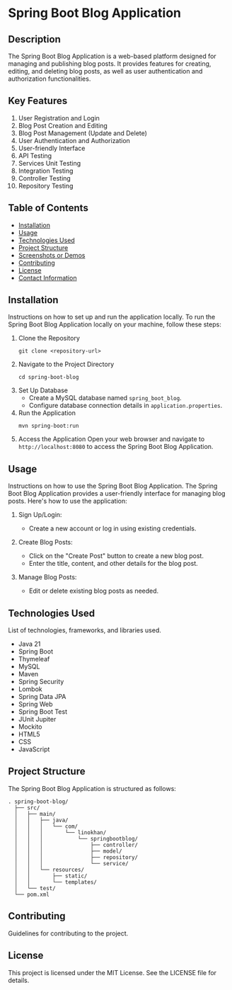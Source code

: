 # Spring Boot Blog Application

## Description

The Spring Boot Blog Application is a web-based platform designed for managing and publishing blog posts. It provides features for creating, editing, and deleting blog posts, as well as user authentication and authorization functionalities.

## Key Features
1. User Registration and Login
2. Blog Post Creation and Editing
3. Blog Post Management (Update and Delete)
4. User Authentication and Authorization
5. User-friendly Interface
6. API Testing
7. Services Unit Testing
8. Integration Testing
9. Controller Testing
10. Repository Testing
   

## Table of Contents
- [Installation](#installation)
- [Usage](#usage)
- [Technologies Used](#technologies-used)
- [Project Structure](#project-structure)
- [Screenshots or Demos](#screenshots-or-demos)
- [Contributing](#contributing)
- [License](#license)
- [Contact Information](#contact-information)

## Installation
Instructions on how to set up and run the application locally.
To run the Spring Boot Blog Application locally on your machine, follow these steps:
1. Clone the Repository
   ```
   git clone <repository-url>
   ```
2. Navigate to the Project Directory
   ```
   cd spring-boot-blog
   ```
3. Set Up Database
   - Create a MySQL database named `spring_boot_blog`.
   - Configure database connection details in `application.properties`.
4. Run the Application
   ```
   mvn spring-boot:run
   ```
5. Access the Application
   Open your web browser and navigate to `http://localhost:8080` to access the Spring Boot Blog Application.

## Usage
Instructions on how to use the Spring Boot Blog Application.
The Spring Boot Blog Application provides a user-friendly interface for managing blog posts. Here's how to use the application:

1. Sign Up/Login:
   - Create a new account or log in using existing credentials.

2. Create Blog Posts:
   - Click on the "Create Post" button to create a new blog post.
   - Enter the title, content, and other details for the blog post.

3. Manage Blog Posts:
   - Edit or delete existing blog posts as needed.

## Technologies Used
List of technologies, frameworks, and libraries used.
- Java 21
- Spring Boot
- Thymeleaf
- MySQL
- Maven
- Spring Security
- Lombok
- Spring Data JPA
- Spring Web
- Spring Boot Test
- JUnit Jupiter
- Mockito
- HTML5
- CSS
- JavaScript

## Project Structure
The Spring Boot Blog Application is structured as follows:
```
. spring-boot-blog/
  ├── src/
  │   ├── main/
  │   │   ├── java/
  │   │   │   └── com/
  │   │   │       └── linokhan/
  │   │   │           └── springbootblog/
  │   │   │               ├── controller/
  │   │   │               ├── model/
  │   │   │               ├── repository/
  │   │   │               └── service/
  │   │   └── resources/
  │   │       ├── static/
  │   │       └── templates/
  │   └── test/
  └── pom.xml
```

## Contributing
Guidelines for contributing to the project.

## License
This project is licensed under the MIT License. See the LICENSE file for details.

